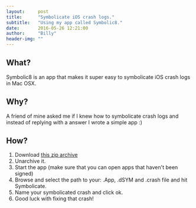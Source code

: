 ```yaml
---
layout:     post
title:      "Symbolicate iOS crash logs."
subtitle:   "Using my app called Symbolic8."
date:       2016-05-26 12:21:00
author:     "Billy"
header-img: ""
---
```

## What?
Symbolic8 is an app that makes it super easy to symbolicate iOS crash logs in Mac OSX.

## Why?
A friend of mine asked me if I knew how to symbolicate crash logs and instead of replying with a answer I wrote a simple app :)

## How?

1. Download [this zip archive](https://github.com/billyohgren/billyohgren.github.io/blob/master/files/symbolic8/Symbolic8-alpha.zip)
2. Unarchive it.
3. Start the app (make sure that you can open apps that haven't been signed)
4. Browse and select the path to your: .App, .dSYM and .crash file and hit Symbolicate.
5. Name your symbolicated crash and click ok.
6. Good luck with fixing that crash!

